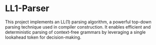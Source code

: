 # LL1-Parser

This project implements an LL(1) parsing algorithm, a powerful top-down parsing technique used in compiler construction. It enables efficient and deterministic parsing of context-free grammars by leveraging a single lookahead token for decision-making.
